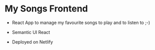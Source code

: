 # My Songs Frontend

* React App to manage my favourite songs to play and to listen to ;-)

* Semantic UI React

* Deployed on Netlify